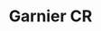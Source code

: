 ---
title: 'Garnier CR'
description: 'Desarrollo de aplicaciones web internas para Garnier & Garnier. Sistemas de gestión administrativa para manejo de facturas y presupuestos'
pubDate: '2025-01-30'
heroImage: '/images/projects/garnier.cr.png'
tags: ['PHP', 'Laravel', 'Alpinejs', 'MySQL']
url: 'https://www.garnier.cr'
---
